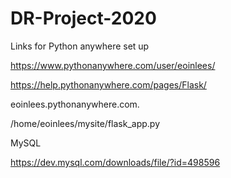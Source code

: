 # DR-Project-2020



Links for Python anywhere set up

https://www.pythonanywhere.com/user/eoinlees/

https://help.pythonanywhere.com/pages/Flask/

eoinlees.pythonanywhere.com.


/home/eoinlees/mysite/flask_app.py


MySQL

https://dev.mysql.com/downloads/file/?id=498596